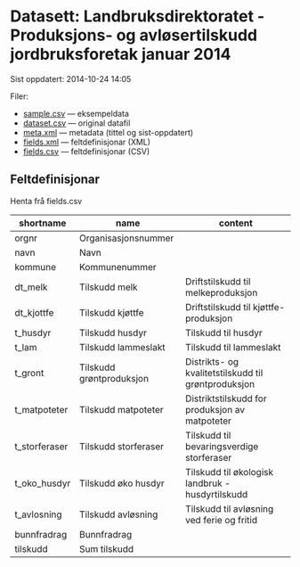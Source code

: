 # Datasett:     Landbruksdirektoratet - Produksjons- og avløsertilskudd jordbruksforetak januar 2014
 Sist oppdatert: 2014-10-24 14:05

 Filer:
 - [sample.csv](sample.csv) — eksempeldata
 - [dataset.csv](dataset.csv) — original datafil
 - [meta.xml](meta.xml) — metadata (tittel og sist-oppdatert)
 - [fields.xml](fields.xml) — feltdefinisjonar (XML)
 - [fields.csv](fields.csv) — feltdefinisjonar (CSV)


## Feltdefinisjonar
Henta frå fields.csv

| shortname | name | content |
| --- | --- | --- |
| orgnr | Organisasjonsnummer |  |
| navn | Navn |  |
| kommune | Kommunenummer |  |
| dt_melk | Tilskudd melk | Driftstilskudd til melkeproduksjon |
| dt_kjottfe | Tilskudd kjøttfe | Driftstilskudd til kjøttfe-produksjon |
| t_husdyr | Tilskudd husdyr | Tilskudd til husdyr |
| t_lam | Tilskudd lammeslakt | Tilskudd til lammeslakt |
| t_gront | Tilskudd grøntproduksjon | Distrikts- og kvalitetstilskudd til grøntproduksjon |
| t_matpoteter | Tilskudd matpoteter | Distriktstilskudd for produksjon av matpoteter |
| t_storferaser | Tilskudd storferaser | Tilskudd til bevaringsverdige storferaser |
| t_oko_husdyr | Tilskudd øko husdyr | Tilskudd til økologisk landbruk - husdyrtilskudd |
| t_avlosning | Tilskudd avløsning | Tilskudd til avløsning ved ferie og fritid |
| bunnfradrag | Bunnfradrag |  |
| tilskudd | Sum tilskudd |  |
